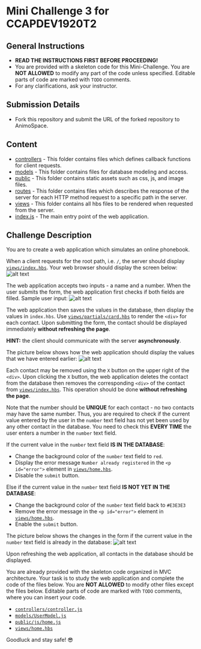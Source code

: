 # Mini Challenge 3 for CCAPDEV1920T2

## General Instructions
- **READ THE INSTRUCTIONS FIRST BEFORE PROCEEDING!**
- You are provided with a skeleton code for this Mini-Challenge. You are **NOT ALLOWED** to modify any part of the code unless specified. Editable parts of code are marked with `TODO` comments.
- For any clarifications, ask your instructor.

## Submission Details
- Fork this repository and submit the URL of the forked repository to AnimoSpace. 

## Content
- [controllers](https://github.com/arvention/ccapdev-mc03/tree/master/controllers) - This folder contains files which defines callback functions for client requests.
- [models](https://github.com/arvention/ccapdev-mc03/tree/master/models) - This folder contains files for database modeling and access.
- [public](https://github.com/arvention/ccapdev-mc03/tree/master/public) - This folder contains static assets such as css, js, and image files.
- [routes](https://github.com/arvention/ccapdev-mc03/tree/master/routes) - This folder contains files which describes the response of the server for each HTTP method request to a specific path in the server.
- [views](https://github.com/arvention/ccapdev-mc03/tree/master/views) - This folder contains all hbs files to be rendered when requested from the server.
- [index.js](https://github.com/arvention/ccapdev-mc03/blob/master/index.js) - The main entry point of the web application.

## Challenge Description
You are to create a web application which simulates an online phonebook.

When a client requests for the root path, i.e. `/`, the server should display [`views/index.hbs`](https://github.com/arvention/ccapdev-mc03/blob/master/views/index.hbs). Your web browser should display the screen below:
![alt text](https://github.com/arvention/ccapdev-mc03/blob/master/home.png "Index Page")

The web application accepts two inputs - a name and a number. When the user submits the form, the web application first checks if both fields are filled. Sample user input:
![alt text](https://github.com/arvention/ccapdev-mc03/blob/master/filled-form.png "Filled Form")

The web application then saves the values in the database, then display the values in `index.hbs`. Use [`views/partials/card.hbs`](https://github.com/arvention/ccapdev-mc03/blob/master/views/partials/card.hbs) to render the `<div>` for each contact. Upon submitting the form, the contact should be displayed immediately **without refreshing the page**.

**HINT:** the client should communicate with the server **asynchronously**.

The picture below shows how the web application should display the values that we have entered earlier:
![alt text](https://github.com/arvention/ccapdev-mc03/blob/master/displayed-contact.png "Displayed Contact")

Each contact may be removed using the `X` button on the upper right of the `<div>`. Upon clicking the `X` button, the web application deletes the contact from the database then removes the corresponding `<div>` of the contact from [`views/index.hbs`](https://github.com/arvention/ccapdev-mc03/blob/master/views/index.hbs). This operation should be done **without refreshing the page**.

Note that the number should be **UNIQUE** for each contact - no two contacts may have the same number. Thus, you are required to check if the current value entered by the user in the `number` text field has not yet been used by any other contact in the database. You need to check this **EVERY TIME** the user enters a number in the `number` text field.

If the current value in the `number` text field **IS IN THE DATABASE**:
- Change the background color of the `number` text field to `red`.
- Display the error message `Number already registered` in the `<p id="error">` element in [`views/home.hbs`](https://github.com/arvention/ccapdev-mc03/blob/master/views/home.hbs).
- Disable the `submit` button.

Else if the current value in the `number` text field **IS NOT YET IN THE DATABASE**:
- Change the background color of the `number` text field back to `#E3E3E3`
- Remove the error message in the `<p id="error">` element in [`views/home.hbs`](https://github.com/arvention/ccapdev-mc03/blob/master/views/home.hbs).
- Enable the `submit` button.

The picture below shows the changes in the form if the current value in the `number` text field is already in the database:
![alt text](https://github.com/arvention/ccapdev-mc03/blob/master/error.png "Error")

Upon refreshing the web application, all contacts in the database should be displayed.

You are already provided with the skeleton code organized in MVC architecture. Your task is to study the web application and complete the code of the files below. You are **NOT ALLOWED** to modify other files except the files below. Editable parts of code are marked with `TODO` comments, where you can insert your code.
- [`controllers/controller.js`](https://github.com/arvention/ccapdev-mc03/blob/master/controllers/controller.js)
- [`models/UserModel.js`](https://github.com/arvention/ccapdev-mc03/blob/master/models/UserModel.js)
- [`public/js/home.js`](https://github.com/arvention/ccapdev-mc03/blob/master/public/js/home.js)
- [`views/home.hbs`](https://github.com/arvention/ccapdev-mc03/blob/master/views/home.hbs)

Goodluck and stay safe! :sunglasses:
